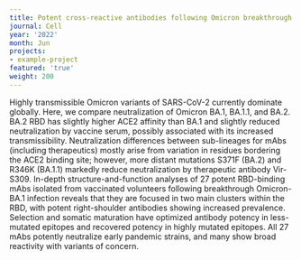 ```yaml
---
title: Potent cross-reactive antibodies following Omicron breakthrough in vaccinees.
journal: Cell
year: '2022'
month: Jun
projects:
- example-project
featured: 'true'
weight: 200
---
```


Highly transmissible Omicron variants of SARS-CoV-2 currently dominate globally. Here, we compare neutralization of Omicron BA.1, BA.1.1, and BA.2. BA.2 RBD has slightly higher ACE2 affinity than BA.1 and slightly reduced neutralization by vaccine serum, possibly associated with its increased transmissibility. Neutralization differences between sub-lineages for mAbs (including therapeutics) mostly arise from variation in residues bordering the ACE2 binding site; however, more distant mutations S371F (BA.2) and R346K (BA.1.1) markedly reduce neutralization by therapeutic antibody Vir-S309. In-depth structure-and-function analyses of 27 potent RBD-binding mAbs isolated from vaccinated volunteers following breakthrough Omicron-BA.1 infection reveals that they are focused in two main clusters within the RBD, with potent right-shoulder antibodies showing increased prevalence. Selection and somatic maturation have optimized antibody potency in less-mutated epitopes and recovered potency in highly mutated epitopes. All 27 mAbs potently neutralize early pandemic strains, and many show broad reactivity with variants of concern.